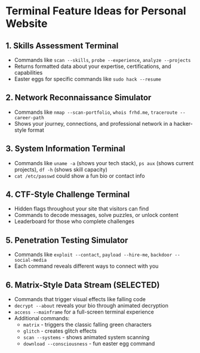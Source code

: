 # Terminal Feature Ideas for Personal Website

## 1. Skills Assessment Terminal
- Commands like `scan --skills`, `probe --experience`, `analyze --projects`
- Returns formatted data about your expertise, certifications, and capabilities
- Easter eggs for specific commands like `sudo hack --resume`

## 2. Network Reconnaissance Simulator
- Commands like `nmap --scan-portfolio`, `whois frhd.me`, `traceroute --career-path`
- Shows your journey, connections, and professional network in a hacker-style format

## 3. System Information Terminal
- Commands like `uname -a` (shows your tech stack), `ps aux` (shows current projects), `df -h` (shows skill capacity)
- `cat /etc/passwd` could show a fun bio or contact info

## 4. CTF-Style Challenge Terminal
- Hidden flags throughout your site that visitors can find
- Commands to decode messages, solve puzzles, or unlock content
- Leaderboard for those who complete challenges

## 5. Penetration Testing Simulator
- Commands like `exploit --contact`, `payload --hire-me`, `backdoor --social-media`
- Each command reveals different ways to connect with you

## 6. Matrix-Style Data Stream (SELECTED)
- Commands that trigger visual effects like falling code
- `decrypt --about` reveals your bio through animated decryption
- `access --mainframe` for a full-screen terminal experience
- Additional commands:
  - `matrix` - triggers the classic falling green characters
  - `glitch` - creates glitch effects
  - `scan --systems` - shows animated system scanning
  - `download --consciousness` - fun easter egg command